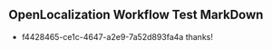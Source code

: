 ## OpenLocalization Workflow Test MarkDown
* f4428465-ce1c-4647-a2e9-7a52d893fa4a thanks!

<!--HONumber=Sep16_HO1-->


